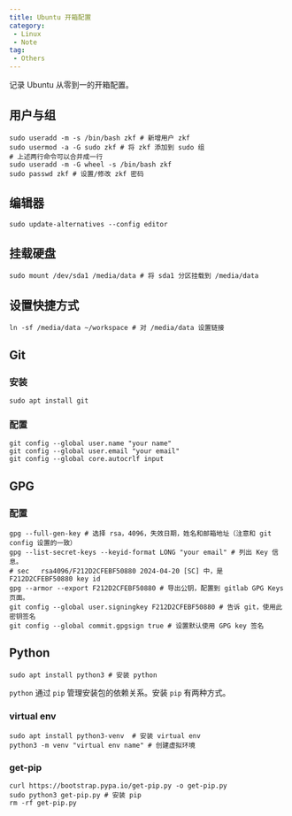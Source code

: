```yaml
---
title: Ubuntu 开箱配置
category: 
 - Linux
 - Note
tag:
 - Others
---
```


记录 Ubuntu 从零到一的开箱配置。

<!-- more -->

## 用户与组

```shell
sudo useradd -m -s /bin/bash zkf # 新增用户 zkf
sudo usermod -a -G sudo zkf # 将 zkf 添加到 sudo 组
# 上述两行命令可以合并成一行
sudo useradd -m -G wheel -s /bin/bash zkf 
sudo passwd zkf # 设置/修改 zkf 密码
```

## 编辑器

```shell
sudo update-alternatives --config editor
```

## 挂载硬盘

```shell
sudo mount /dev/sda1 /media/data # 将 sda1 分区挂载到 /media/data
```

## 设置快捷方式

```shell
ln -sf /media/data ~/workspace # 对 /media/data 设置链接
```

## Git

### 安装

```shell
sudo apt install git
```

### 配置

```shell
git config --global user.name "your name"
git config --global user.email "your email"
git config --global core.autocrlf input
```

## GPG

### 配置

```shell
gpg --full-gen-key # 选择 rsa，4096，失效日期，姓名和邮箱地址（注意和 git config 设置的一致）
gpg --list-secret-keys --keyid-format LONG "your email" # 列出 Key 信息。
# sec   rsa4096/F212D2CFEBF50880 2024-04-20 [SC] 中，是 F212D2CFEBF50880 key id
gpg --armor --export F212D2CFEBF50880 # 导出公钥，配置到 gitlab GPG Keys 页面。
git config --global user.signingkey F212D2CFEBF50880 # 告诉 git，使用此密钥签名
git config --global commit.gpgsign true # 设置默认使用 GPG key 签名
```

## Python

```shell
sudo apt install python3 # 安装 python
```

`python` 通过 `pip` 管理安装包的依赖关系。安装 `pip` 有两种方式。

### virtual env

```shell
sudo apt install python3-venv  # 安装 virtual env
python3 -m venv "virtual env name" # 创建虚拟环境
```

### get-pip

```shell
curl https://bootstrap.pypa.io/get-pip.py -o get-pip.py
sudo python3 get-pip.py # 安装 pip
rm -rf get-pip.py
```